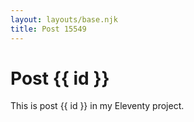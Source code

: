 ```yaml
---
layout: layouts/base.njk
title: Post 15549
---
```


# Post {{ id }}

This is post {{ id }} in my Eleventy project.
